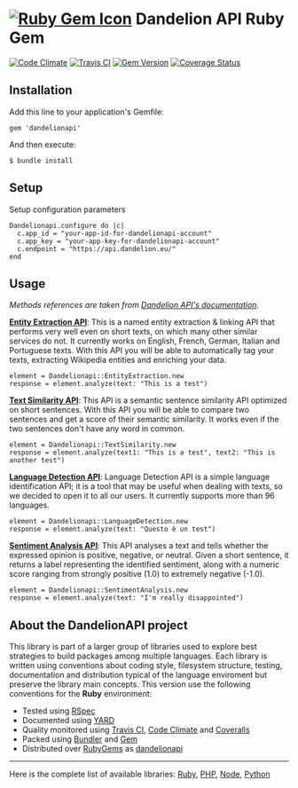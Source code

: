 # [![Ruby Gem Icon](https://raw.githubusercontent.com/zenkay/dandelionapi-ruby/master/rubygem.png)](https://rubygems.org/gems/dandelionapi) Dandelion API Ruby Gem

[![Code Climate](https://codeclimate.com/github/zenkay/dandelionapi-ruby/badges/gpa.svg)](https://codeclimate.com/github/zenkay/dandelionapi-ruby) [![Travis CI](https://travis-ci.org/zenkay/dandelionapi-ruby.svg?branch=master)](https://travis-ci.org/zenkay/dandelionapi-ruby) [![Gem Version](https://badge.fury.io/rb/dandelionapi.svg)](http://badge.fury.io/rb/dandelionapi) [![Coverage Status](https://coveralls.io/repos/github/zenkay/dandelionapi-ruby/badge.svg?branch=master)](https://coveralls.io/github/zenkay/dandelionapi-ruby?branch=master)

## Installation

Add this line to your application's Gemfile:

```
gem 'dandelionapi'
```

And then execute:

```
$ bundle install
```

## Setup

Setup configuration parameters

```
Dandelionapi.configure do |c|
  c.app_id = "your-app-id-for-dandelionapi-account"
  c.app_key = "your-app-key-for-dandelionapi-account"
  c.endpoint = "https://api.dandelion.eu/"
end
```

## Usage

_Methods references are taken from [Dandelion API's documentation](https://dandelion.eu/docs/)._

**[Entity Extraction API](https://dandelion.eu/docs/api/datatxt/nex/v1/)**: This is a named entity extraction & linking API that performs very well even on short texts, on which many other similar services do not. It currently works on English, French, German, Italian and Portuguese texts. With this API you will be able to automatically tag your texts, extracting Wikipedia entities and enriching your data.

```
element = Dandelionapi::EntityExtraction.new
response = element.analyze(text: "This is a test")
```

**[Text Similarity API](https://dandelion.eu/docs/api/datatxt/sim/v1/)**: This API is a semantic sentence similarity API optimized on short sentences. With this API you will be able to compare two sentences and get a score of their semantic similarity. It works even if the two sentences don't have any word in common.

```
element = Dandelionapi::TextSimilarity.new
response = element.analyze(text1: "This is a test", text2: "This is another test")
```

**[Language Detection API](https://dandelion.eu/docs/api/datatxt/li/v1/)**: 
Language Detection API is a simple language identification API; it is a tool that may be useful when dealing with texts, so we decided to open it to all our users. It currently supports more than 96 languages.

```
element = Dandelionapi::LanguageDetection.new
response = element.analyze(text: "Questo è un test")
```

**[Sentiment Analysis API](https://dandelion.eu/docs/api/datatxt/sent/v1/)**: This API analyses a text and tells whether the expressed opinion is positive, negative, or neutral. Given a short sentence, it returns a label representing the identified sentiment, along with a numeric score ranging from strongly positive (1.0) to extremely negative (-1.0).

```
element = Dandelionapi::SentimentAnalysis.new
response = element.analyze(text: "I'm really disappointed")
```

## About the DandelionAPI project

This library is part of a larger group of libraries used to explore best strategies to build packages among multiple languages. Each library is written using conventions about coding style, filesystem structure, testing, documentation and distribution typical of the language enviroment but preserve the library main concepts. This version use the following conventions for the **Ruby** environment:

- Tested using [RSpec](http://rspec.info/)
- Documented using [YARD](http://yardoc.org/)
- Quality monitored using [Travis CI](https://travis-ci.org/), [Code Climate](https://codeclimate.com/) and [Coveralls](https://coveralls.io/)
- Packed using [Bundler](http://bundler.io/) and [Gem](https://rubygems.org/)
- Distributed over [RubyGems](https://rubygems.org/) as [dandelionapi](https://rubygems.org/gems/dandelionapi)

----

Here is the complete list of available libraries: [Ruby](https://github.com/zenkay/dandelionapi-ruby), [PHP](https://github.com/zenkay/dandelionapi-php), [Node](https://github.com/zenkay/dandelionapi-node), [Python](https://github.com/zenkay/dandelionapi-python)
